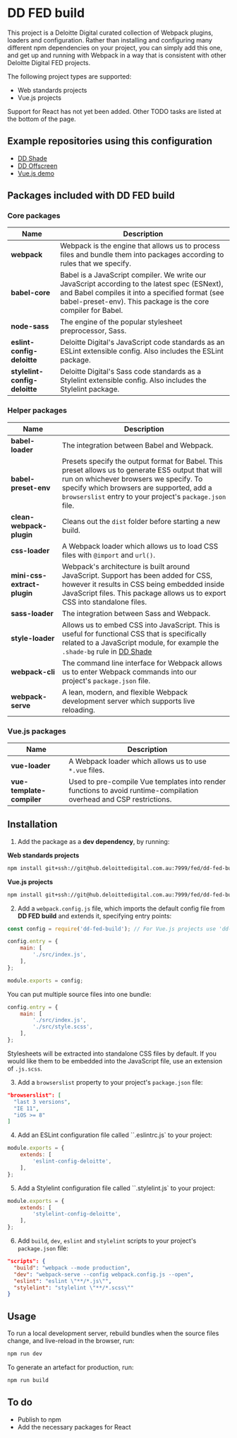 # DD FED build

This project is a Deloitte Digital curated collection of Webpack plugins, loaders and configuration. Rather than installing and configuring many different npm dependencies on your project, you can simply add this one, and get up and running with Webpack in a way that is consistent with other Deloitte Digital FED projects.

The following project types are supported:

- Web standards projects
- Vue.js projects

Support for React has not yet been added. Other TODO tasks are listed at the bottom of the page.

## Example repositories using this configuration

- [DD Shade](https://hub.deloittedigital.com.au/stash/projects/FED/repos/dd-shade/browse)
- [DD Offscreen](https://hub.deloittedigital.com.au/stash/projects/FED/repos/dd-offscreen/browse)
- [Vue.js demo](https://hub.deloittedigital.com.au/stash/projects/FED/repos/vuejs-demo/browse)

## Packages included with DD FED build

### Core packages

| Name                            | Description                                                                                                                                                                                                                                                |
|---------------------------------|------------------------------------------------------------------------------------------------------------------------------------------------------------------------------------------------------------------------------------------------------------|
| **webpack**                     | Webpack is the engine that allows us to process files and bundle them into packages according to rules that we specify.                                                                                                                                    |
| **babel-core**                  | Babel is a JavaScript compiler. We write our JavaScript according to the latest spec (ESNext), and Babel compiles it into a specified format (see babel-preset-env). This package is the core compiler for Babel.                                          |
| **node-sass**                   | The engine of the popular stylesheet preprocessor, Sass.                                                                                                                                                                                                   |
| **eslint-config-deloitte**      | Deloitte Digital's JavaScript code standards as an ESLint extensible config. Also includes the ESLint package.                                                                                                                                             |
| **stylelint-config-deloitte**   | Deloitte Digital's Sass code standards as a Stylelint extensible config. Also includes the Stylelint package.                                                                                                                                              |

### Helper packages

| Name                            | Description                                                                                                                                                                                                                                                |
|---------------------------------|------------------------------------------------------------------------------------------------------------------------------------------------------------------------------------------------------------------------------------------------------------|
| **babel-loader**                | The integration between Babel and Webpack.                                                                                                                                                                                                                 |
| **babel-preset-env**            | Presets specify the output format for Babel. This preset allows us to generate ES5 output that will run on whichever browsers we specify. To specify which browsers are supported, add a `browserslist` entry to your project's `package.json` file.       |
| **clean-webpack-plugin**        | Cleans out the `dist` folder before starting a new build.                                                                                                                                                                                                  |
| **css-loader**                  | A Webpack loader which allows us to load CSS files with `@import` and `url()`.                                                                                                                                                                             |
| **mini-css-extract-plugin**     | Webpack's architecture is built around JavaScript. Support has been added for CSS, however it results in CSS being embedded inside JavaScript files. This package allows us to export CSS into standalone files.                                           |
| **sass-loader**                 | The integration between Sass and Webpack.                                                                                                                                                                                                                  |
| **style-loader**                | Allows us to embed CSS into JavaScript. This is useful for functional CSS that is specifically related to a JavaScript module, for example the `.shade-bg` rule in [DD Shade](https://hub.deloittedigital.com.au/stash/projects/FED/repos/dd-shade/browse) |
| **webpack-cli**                 | The command line interface for Webpack allows us to enter Webpack commands into our project's `package.json` file.                                                                                                                                         |
| **webpack-serve**               | A lean, modern, and flexible Webpack development server which supports live reloading.                                                                                                                                                                     |

### Vue.js packages

| Name                            | Description                                                                                                                                                                                                                                                |
|---------------------------------|------------------------------------------------------------------------------------------------------------------------------------------------------------------------------------------------------------------------------------------------------------|
| **vue-loader**                  | A Webpack loader which allows us to use `*.vue` files.                                                                                                                                                                                                     |
| **vue-template-compiler**       | Used to pre-compile Vue templates into render functions to avoid runtime-compilation overhead and CSP restrictions.                                                                                                                                        |

## Installation

1. Add the package as a **dev dependency**, by running:

**Web standards projects**

```bash
npm install git+ssh://git@hub.deloittedigital.com.au:7999/fed/dd-fed-build --save-dev
```

**Vue.js projects**

```bash
npm install git+ssh://git@hub.deloittedigital.com.au:7999/fed/dd-fed-build-vuejs --save-dev
```

2. Add a `webpack.config.js` file, which imports the default config file from **DD FED build** and extends it, specifying entry points:

```js
const config = require('dd-fed-build'); // For Vue.js projects use 'dd-fed-build-vuejs' instead

config.entry = {
	main: [
		'./src/index.js',
	],
};

module.exports = config;
```

You can put multiple source files into one bundle:

```js
config.entry = {
	main: [
		'./src/index.js',
		'./src/style.scss',
	],
};
```

Stylesheets will be extracted into standalone CSS files by default. If you would like them to be embedded into the JavaScript file, use an extension of `.js.scss`.

3. Add a `browserslist` property to your project's `package.json` file:

```json
"browserslist": [
  "last 3 versions",
  "IE 11",
  "iOS >= 8"
]
```

4. Add an ESLint configuration file called ``.eslintrc.js` to your project:

```js
module.exports = {
	extends: [
		'eslint-config-deloitte',
	],
};
```

5. Add a Stylelint configuration file called ``.stylelint.js` to your project:

```js
module.exports = {
	extends: [
		'stylelint-config-deloitte',
	],
};
```

6. Add `build`, `dev`, `eslint` and `stylelint` scripts to your project's `package.json` file:

```json
"scripts": {
  "build": "webpack --mode production",
  "dev": "webpack-serve --config webpack.config.js --open",
  "eslint": "eslint \"**/*.js\"",
  "stylelint": "stylelint \"**/*.scss\""
}
```

## Usage

To run a local development server, rebuild bundles when the source files change, and live-reload in the browser, run:

```bash
npm run dev
```

To generate an artefact for production, run:

```bash
npm run build
```


## To do

- Publish to npm
- Add the necessary packages for React
